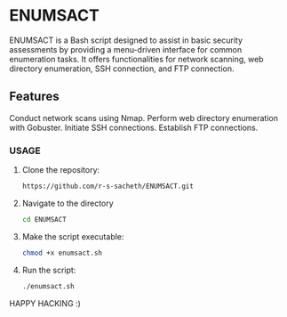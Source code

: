 # ENUMSACT
ENUMSACT is a Bash script designed to assist in basic security assessments by providing a menu-driven interface for common enumeration tasks. It offers functionalities for network scanning, web directory enumeration, SSH connection, and FTP connection.

## Features
Conduct network scans using Nmap.
Perform web directory enumeration with Gobuster.
Initiate SSH connections.
Establish FTP connections.

### USAGE

1. Clone the repository:
   ```bash
   https://github.com/r-s-sacheth/ENUMSACT.git
2. Navigate to the directory
   ```bash
   cd ENUMSACT
3. Make the script executable:
   ```bash
   chmod +x enumsact.sh
4. Run the script:
   ```bash
   ./enumsact.sh

HAPPY HACKING :)
